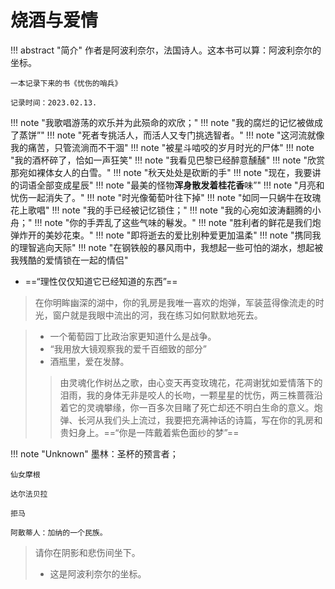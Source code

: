 # 烧酒与爱情

!!! abstract "简介"
    作者是阿波利奈尔，法国诗人。这本书可以算：阿波利奈尔的坐标。

    一本记录下来的书《忧伤的哨兵》

    记录时间：2023.02.13.


!!! note "我歌唱游荡的欢乐并为此殒命的欢欣；"
!!! note "我的腐烂的记忆被做成了蒸饼”"
!!! note "死者专挑活人，而活人又专门挑选智者。"
!!! note "这河流就像我的痛苦，只管流淌而不干涸"
!!! note "被星斗啮咬的岁月时光的尸体"
!!! note "我的酒杯碎了，恰如一声狂笑"
!!! note "我看见巴黎已经醉意醺醺"
!!! note "欣赏那宛如裸体女人的白雪。"
!!! note "秋天处处是砍断的手"
!!! note "现在，我要讲的词语全部变成星辰"
!!! note "最美的怪物**浑身散发着桂花香**味”"
!!! note "月亮和忧伤一起消失了。"
!!! note "时光像葡萄叶往下掉"
!!! note "如同一只蜗牛在玫瑰花上歌唱"
!!! note "我的手已经被记忆锁住；"
!!! note "我的心宛如波涛翻腾的小舟；"
!!! note "你的手弄乱了这些气味的鬈发。"
!!! note "胜利者的鲜花是我们炮弹炸开的美妙花束。"
!!! note "即将逝去的爱比别种爱更加温柔"
!!! note "携同我的理智逃向天际"
!!! note "在钢铁般的暴风雨中，我想起一些可怕的湖水，想起被我残酷的爱情锁在一起的情侣"

- ==“理性仅仅知道它已经知道的东西”==

> 在你明眸幽深的湖中，你的乳房是我唯一喜欢的炮弹，军装蓝得像流走的时光，窗户就是我眼中流出的河，我在练习如何默默地死去。

> - 一个葡萄园丁比政治家更知道什么是战争。
> - “我用放大镜观察我的爱千百细致的部分”
> - 酒瓶里，爱在发酵。
>
> > 由灵魂化作树丛之歌，由心变天再变玫瑰花，花凋谢犹如爱情落下的泪雨，我的身体无非是咬人的长吻，一颗星星的忧伤，两三株蔷薇沿着它的灵魂攀缘，你一百多次目睹了死亡却还不明白生命的意义。炮弹、长河从我们头上流过，我要把充满神话的诗篇，写在你的乳房和贵妇身上。==“你是一阵戴着紫色面纱的梦”==

!!! note "Unknown"
    墨林：圣杯的预言者；
    
    仙女摩根
    
    达尔法贝拉
    
    拒马
    
    阿散蒂人：加纳的一个民族。

> 请你在阴影和悲伤间坐下。
>
> - 这是阿波利奈尔的坐标。